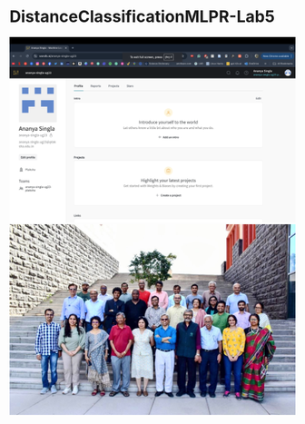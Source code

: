 # DistanceClassificationMLPR-Lab5


![wandb_picture](https://github.com/ananyasingla2004/DistanceClassificationMLPR-Lab5/blob/main/wanddb.png) 
![plaksha](https://github.com/ananyasingla2004/DistanceClassificationMLPR-Lab5/blob/main/Plaksha_Faculty.jpg)
